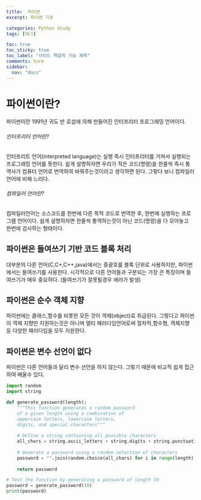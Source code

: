 ```yaml
---
title:  파이썬 
excerpt: 파이썬 기초 

categories: Python Study
tags: [태그]

toc: true
toc_sticky: true
toc_label: "사이드 책갈피 기능 제목"
comments: ture
sidebar:
  nav: "docs"
---
```


# 파이썬이란?
파이썬이란 1991년 귀도 반 로섬에 의해 만들어진 인터프리터 프로그래밍 언어이다.

###### 인터프리터 언어란?
인터프리트 언어(interpreted language)는 실행 즉시 인터프리터를 거쳐서 실행되는 프로그래밍 언어를 뜻한다.
쉽게 설명하자면 우리가 적은 코드(명령)을 한줄씩 즉시 통역사가 컴퓨터 언어로 번역하여 바꿔주는것이라고 생각하면 된다.
그렇다 보니 컴파일러 언어에 비해 느리다.

###### 컴파일러 언어란?
컴파일러언어는 소스코드를 한번에 다른 목적 코드로 번역한 후, 한번에 실행하는 프로그램 언어이다.
쉽게 설명하자면 한줄씩 통역하는것이 아닌 코드(명령)을 다 모아놓고 한번에 검사하는 형태이다.

## 파이썬은 들여쓰기 기반 코드 블록 처리
대부분의 다른 언어(C,C+,C++,java)에서는 중괄호를 블록 단위로 사용하지만, 파이썬에서는 들여쓰기를 사용한다.
시각적으로 다른 언어들과 구분되는 가장 큰 특징이며 들여쓰기가 매우 중요하다. (들여쓰기가 잘못될경우 에러가 발생)

## 파이썬은 순수 객체 지향
파이썬에는 클래스,함수를 비롯한 모든 것이 객체(object)로 취급된다.
그렇다고 파이썬이 객체 지향만 지원하는것은 아니며 멀티 패러다임언어로써 절차적,함수형, 객체지향 등 다양한 패러다임을 모두 지원한다.

## 파이썬은 변수 선언이 없다
파이썬은 다른 언어들과 달리 변수 선언을 하지 않는다. 그렇기 때문에 비교적 쉽게 접근하여 배울수 있다.

```python
import random
import string

def generate_password(length):
    """This function generates a random password
    of a given length using a combination of
    uppercase letters, lowercase letters,
    digits, and special characters"""
    
    # Define a string containing all possible characters
    all_chars = string.ascii_letters + string.digits + string.punctuation
    
    # Generate a password using a random selection of characters
    password = "".join(random.choice(all_chars) for i in range(length))
    
    return password

# Test the function by generating a password of length 10
password = generate_password(10)
print(password)
```
